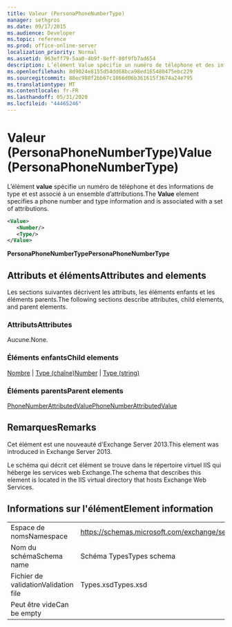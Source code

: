 ```yaml
---
title: Valeur (PersonaPhoneNumberType)
manager: sethgros
ms.date: 09/17/2015
ms.audience: Developer
ms.topic: reference
ms.prod: office-online-server
localization_priority: Normal
ms.assetid: 963eff79-5aa0-4b9f-8eff-80f9fb7ad654
description: L’élément Value spécifie un numéro de téléphone et des informations de type et est associé à un ensemble d’attributions.
ms.openlocfilehash: 8d9024e8155d54dd68bca98ed165480475ebc229
ms.sourcegitcommit: 88ec988f2bb67c1866d06b361615f3674a24e795
ms.translationtype: MT
ms.contentlocale: fr-FR
ms.lasthandoff: 05/31/2020
ms.locfileid: "44465246"
---
```

# <a name="value-personaphonenumbertype"></a><span data-ttu-id="f4dcb-103">Valeur (PersonaPhoneNumberType)</span><span class="sxs-lookup"><span data-stu-id="f4dcb-103">Value (PersonaPhoneNumberType)</span></span>

<span data-ttu-id="f4dcb-104">L’élément **value** spécifie un numéro de téléphone et des informations de type et est associé à un ensemble d’attributions.</span><span class="sxs-lookup"><span data-stu-id="f4dcb-104">The **Value** element specifies a phone number and type information and is associated with a set of attributions.</span></span> 
  
```XML
<Value>
   <Number/>
   <Type/>
</Value>
```

<span data-ttu-id="f4dcb-105">**PersonaPhoneNumberType**</span><span class="sxs-lookup"><span data-stu-id="f4dcb-105">**PersonaPhoneNumberType**</span></span>

## <a name="attributes-and-elements"></a><span data-ttu-id="f4dcb-106">Attributs et éléments</span><span class="sxs-lookup"><span data-stu-id="f4dcb-106">Attributes and elements</span></span>

<span data-ttu-id="f4dcb-107">Les sections suivantes décrivent les attributs, les éléments enfants et les éléments parents.</span><span class="sxs-lookup"><span data-stu-id="f4dcb-107">The following sections describe attributes, child elements, and parent elements.</span></span>
  
### <a name="attributes"></a><span data-ttu-id="f4dcb-108">Attributs</span><span class="sxs-lookup"><span data-stu-id="f4dcb-108">Attributes</span></span>

<span data-ttu-id="f4dcb-109">Aucune.</span><span class="sxs-lookup"><span data-stu-id="f4dcb-109">None.</span></span>
  
### <a name="child-elements"></a><span data-ttu-id="f4dcb-110">Éléments enfants</span><span class="sxs-lookup"><span data-stu-id="f4dcb-110">Child elements</span></span>

<span data-ttu-id="f4dcb-111">[Nombre](number.md)  |  [Type (chaîne)](type-string.md)</span><span class="sxs-lookup"><span data-stu-id="f4dcb-111">[Number](number.md) | [Type (string)](type-string.md)</span></span>
  
### <a name="parent-elements"></a><span data-ttu-id="f4dcb-112">Éléments parents</span><span class="sxs-lookup"><span data-stu-id="f4dcb-112">Parent elements</span></span>

[<span data-ttu-id="f4dcb-113">PhoneNumberAttributedValue</span><span class="sxs-lookup"><span data-stu-id="f4dcb-113">PhoneNumberAttributedValue</span></span>](phonenumberattributedvalue.md)
  
## <a name="remarks"></a><span data-ttu-id="f4dcb-114">Remarques</span><span class="sxs-lookup"><span data-stu-id="f4dcb-114">Remarks</span></span>

<span data-ttu-id="f4dcb-115">Cet élément est une nouveauté d'Exchange Server 2013.</span><span class="sxs-lookup"><span data-stu-id="f4dcb-115">This element was introduced in Exchange Server 2013.</span></span>
  
<span data-ttu-id="f4dcb-116">Le schéma qui décrit cet élément se trouve dans le répertoire virtuel IIS qui héberge les services web Exchange.</span><span class="sxs-lookup"><span data-stu-id="f4dcb-116">The schema that describes this element is located in the IIS virtual directory that hosts Exchange Web Services.</span></span>
  
## <a name="element-information"></a><span data-ttu-id="f4dcb-117">Informations sur l'élément</span><span class="sxs-lookup"><span data-stu-id="f4dcb-117">Element information</span></span>

|||
|:-----|:-----|
|<span data-ttu-id="f4dcb-118">Espace de noms</span><span class="sxs-lookup"><span data-stu-id="f4dcb-118">Namespace</span></span>  <br/> |https://schemas.microsoft.com/exchange/services/2006/types  <br/> |
|<span data-ttu-id="f4dcb-119">Nom du schéma</span><span class="sxs-lookup"><span data-stu-id="f4dcb-119">Schema name</span></span>  <br/> |<span data-ttu-id="f4dcb-120">Schéma Types</span><span class="sxs-lookup"><span data-stu-id="f4dcb-120">Types schema</span></span>  <br/> |
|<span data-ttu-id="f4dcb-121">Fichier de validation</span><span class="sxs-lookup"><span data-stu-id="f4dcb-121">Validation file</span></span>  <br/> |<span data-ttu-id="f4dcb-122">Types.xsd</span><span class="sxs-lookup"><span data-stu-id="f4dcb-122">Types.xsd</span></span>  <br/> |
|<span data-ttu-id="f4dcb-123">Peut être vide</span><span class="sxs-lookup"><span data-stu-id="f4dcb-123">Can be empty</span></span>  <br/> ||
   

